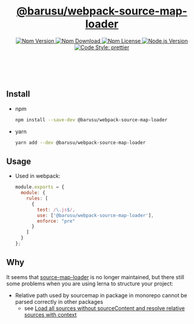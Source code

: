 <header>
  <h1 align="center">
    <a href="https://github.com/guanghechen/barusu/tree/master/scaffolds/webpack-source-map-loader#readme">@barusu/webpack-source-map-loader</a>
  </h1>
  <div align="center">
    <a href="https://www.npmjs.com/package/@barusu/webpack-source-map-loader">
      <img
        alt="Npm Version"
        src="https://img.shields.io/npm/v/@barusu/webpack-source-map-loader.svg"
      />
    </a>
    <a href="https://www.npmjs.com/package/@barusu/webpack-source-map-loader">
      <img
        alt="Npm Download"
        src="https://img.shields.io/npm/dm/@barusu/webpack-source-map-loader.svg"
      />
    </a>
    <a href="https://www.npmjs.com/package/@barusu/webpack-source-map-loader">
      <img
        alt="Npm License"
        src="https://img.shields.io/npm/l/@barusu/webpack-source-map-loader.svg"
      />
    </a>
    <a href="https://github.com/nodejs/node">
      <img
        alt="Node.js Version"
        src="https://img.shields.io/node/v/@barusu/webpack-source-map-loader"
      />
    </a>
    <a href="https://github.com/prettier/prettier">
      <img
        alt="Code Style: prettier"
        src="https://img.shields.io/badge/code_style-prettier-ff69b4.svg?style=flat-square"
      />
    </a>
  </div>
</header>
<br/>


## Install

* npm

  ```bash
  npm install --save-dev @barusu/webpack-source-map-loader
  ```

* yarn

  ```bash
  yarn add --dev @barusu/webpack-source-map-loader
  ```

## Usage

* Used in webpack:

  ```javascript
  module.exports = {
    module: {
      rules: [
        {
          test: /\.js$/,
          use: ['@barusu/webpack-source-map-loader'],
          enforce: "pre"
        }
      ]
    }
  };
  ```

## Why

 It seems that [source-map-loader](https://github.com/webpack-contrib/source-map-loader) is no longer maintained, but there still some problems when you are using lerna to structure your project:

  * Relative path used by sourcemap in package in monorepo cannot be parsed correctly in other packages
    - see [Load all sources without sourceContent and resolve relative sources with context](https://github.com/webpack-contrib/source-map-loader/pull/91)

